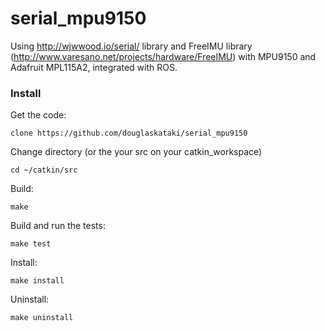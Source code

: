 serial_mpu9150
==============

Using http://wjwwood.io/serial/ library and FreeIMU library (http://www.varesano.net/projects/hardware/FreeIMU) with MPU9150 and Adafruit MPL115A2, integrated with ROS.



### Install

Get the code: 

    clone https://github.com/douglaskataki/serial_mpu9150

Change directory (or the your src on your catkin_workspace)

    cd ~/catkin/src

Build:

    make

Build and run the tests:

    make test

Install:

    make install

Uninstall:

    make uninstall

